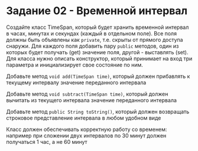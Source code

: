 # Задание 02 - Временной интервал

Создайте класс TimeSpan, который будет хранить временной интервал в часах, минутах и секундах (каждый в отдельном поле).
Все поля должны быть объявлены как `private`, т.е. скрыты от прямого доступа снаружи. Для каждого поля добавить пару `public` методов,
один из которых будет получать (get) значение поля, другой - выставлять (set).
Для класса нужно описать конструктор, который принимает на вход три параметра и инициализирует свое состояние по ним.

Добавьте метод `void add(TimeSpan time)`, который должен прибавлять к текущему интервалу значение переданного интервала

Добавьте метод `void subtract(TimeSpan time)`, который должен вычитать из текущего интервала значение переданного интервала

Добавьте метод `public String toString()`, который должен возвращать строковое представление интервала в любом удобном виде

Класс должен обеспечивать корректную работу со временем:
например при сложении двух интервалов по 30 минут должен получаться 1 час, а не 60 минут
